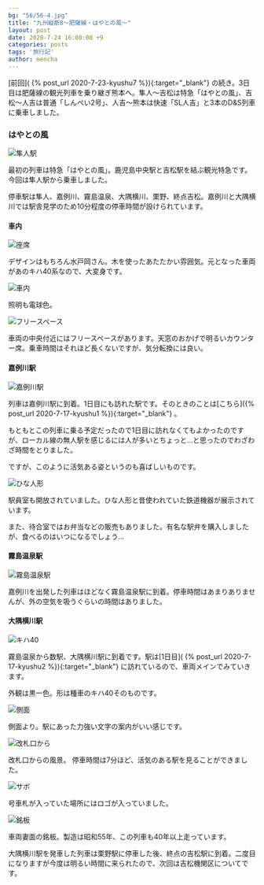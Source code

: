 ```yaml
---
bg: "56/56-4.jpg"
title: "九州縦断8～肥薩線・はやとの風～"
layout: post
date: 2020-7-24 16:00:00 +9
categories: posts
tags: '旅行記'
author: mencha
---
```


[前回]( {% post_url 2020-7-23-kyushu7 %}){:target="_blank"} の続き。3日目は肥薩線の観光列車を乗り継ぎ熊本へ。隼人～吉松は特急「はやとの風」、吉松～人吉は普通「しんぺい2号」、人吉～熊本は快速「SL人吉」と3本のD&S列車に乗車しました。 

### はやとの風
![隼人駅](https://drive.google.com/uc?export=view&id=1OY6gzbJRb6DcnB34PJt795-BcmtdUzGh)
<!--more-->
最初の列車は特急「はやとの風」。鹿児島中央駅と吉松駅を結ぶ観光特急です。今回は隼人駅から乗車しました。

停車駅は隼人、嘉例川、霧島温泉、大隅横川、栗野、終点吉松。嘉例川と大隅横川では駅舎見学のため10分程度の停車時間が設けられています。

#### 車内
![座席](https://drive.google.com/uc?export=view&id=14S-xlvlDQCQthwTTB9OpwOXfEJpAFQV9)

デザインはもちろん水戸岡さん。木を使ったあたたかい雰囲気。元となった車両があのキハ40系なので、大変身です。

![車内](https://drive.google.com/uc?export=view&id=1OuH8E_z_YKykHKS3tvg7KVuOYOP0jaMU)

照明も電球色。

![フリースペース](https://drive.google.com/uc?export=view&id=1T7v8AxYvUjm1qpQeqGHY0uNjIG-3ot0t)

車両の中央付近にはフリースペースがあります。天窓のおかげで明るいカウンター席。乗車時間はそれほど長くないですが、気分転換には良い。

#### 嘉例川駅

![嘉例川駅](https://drive.google.com/uc?export=view&id=1xJBd1KTqzWrW9MU1eObZEE-x3Y9bjc8k)

列車は嘉例川駅に到着。1日目にも訪れた駅です。そのときのことは[こちら]({% post_url 2020-7-17-kyushu1 %}){:target="_blank"} 。

もともとこの列車に乗る予定だったので1日目に訪れなくてもよかったのですが、ローカル線の無人駅を感じるには人が多いとちょっと...と思ったのでわざわざ時間をとりました。

ですが、このように活気ある姿というのも喜ばしいものです。

![ひな人形](https://drive.google.com/uc?export=view&id=1Mj9Hgp1OqfZTF42p0rv5FCKiU_HCmbWW)

駅員室も開放されていました。ひな人形と昔使われていた鉄道機器が展示されています。

また、待合室ではお弁当などの販売もありました。有名な駅弁を購入しましたが、食べるのはいつになるでしょう...

#### 霧島温泉駅

![霧島温泉駅](https://drive.google.com/uc?export=view&id=1F2sXKSngUTMyUlKxCtQ9wXe8LEVqDHpH)

嘉例川を出発した列車はほどなく霧島温泉駅に到着。停車時間はあまりありませんが、外の空気を吸うぐらいの時間はありました。

#### 大隅横川駅

![キハ40](https://drive.google.com/uc?export=view&id=1aVQKW9INCLXZJd2qdXSaAZm7kMAG6-Gy)

霧島温泉から数駅、大隅横川駅に到着です。駅は[1日目]( {% post_url 2020-7-17-kyushu2 %}){:target="_blank"} に訪れているので、車両メインでみていきます。

外観は黒一色。形は種車のキハ40そのものです。

![側面](https://drive.google.com/uc?export=view&id=1WwBtJwCj9gdz-wqBiJ232raJkumPcQHD)

側面より。駅にあった力強い文字の案内がいい感じです。

![改札口から](https://drive.google.com/uc?export=view&id=1DACKQBydq3Z1dmt5pwAUjHfVVFvw9aoU)

改札口からの風景。
停車時間は7分ほど、活気のある駅を見ることができました。

![サボ](https://drive.google.com/uc?export=view&id=1K54IluS_dnhupO1sr4KXf0ZhgskbZBOL)

号車札が入っていた場所にはロゴが入っていました。

![銘板](https://drive.google.com/uc?export=view&id=1zXBJuzqaDQu181GULEbUadj1q3naL2Wt)

車両妻面の銘板。製造は昭和55年、この列車も40年以上走っています。

大隅横川駅を発車した列車は栗野駅に停車した後、終点の吉松駅に到着。二度目になりますが今度は明るい時間に来られたので、次回は吉松機関区についてです。